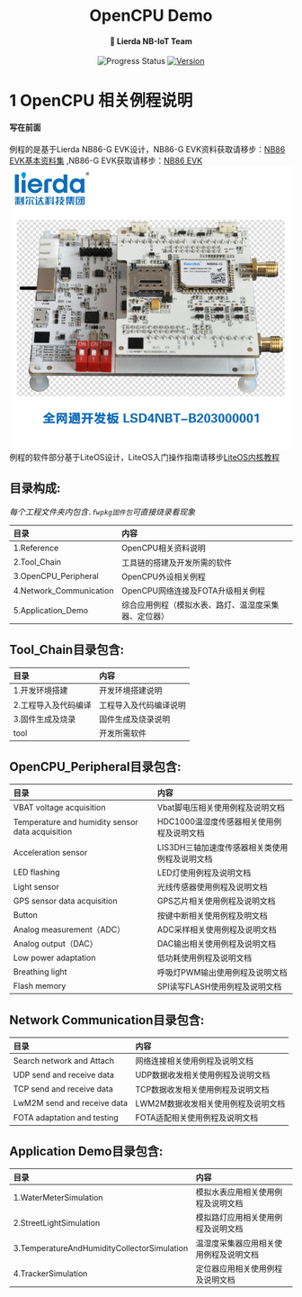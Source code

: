 <h1 align="center">
  OpenCPU Demo
</h1>

<h4 align="center">
  👋 Lierda NB-IoT Team
</h4>

<p align="center">
  <!-- <a href="https://travis-ci.org/lierda-nb-iot-team/OpenCPUdemo"> -->
    <img alt="Progress Status" src="http://progressed.io/bar/90?title=progress">
  <!-- </a> -->
  <a href="https://github.com/lierda-nb-iot-team/OpenCPUdemo/releases/tag/v1.0">
    <img alt="Version" src="https://img.shields.io/github/release/lierda-nb-iot-team/OpenCPUdemo.svg">
  </a>
</p>

<!-- <h3 align="center">
  <a href="./README_EN.md">
  Change to English
</h3> -->


# 1 OpenCPU 相关例程说明
#### 写在前面 
例程的是基于Lierda NB86-G EVK设计，NB86-G EVK资料获取请移步：[NB86 EVK基本资料集](https://github.com/lierda-nb-iot-team/Lierda_NB86_EVK)  ,NB86-G EVK获取请移步：[NB86 EVK](https://item.taobao.com/item.htm?spm=a1z10.5-c.w4002-21080581561.13.565878241Htgvt&id=578262725191)     ![NB86EVK](./Picture/NB86-EVK.jpg)
例程的软件部分基于LiteOS设计，LiteOS入门操作指南请移步[LiteOS内核教程](https://liteos.github.io/tutorials/kernel/)

## 目录构成:

*每个工程文件夹内包含`.fwpkg固件包`可直接烧录看现象*

| 目录 | 内容 |
| :----------- | :--------------- |
| 1.Reference   | OpenCPU相关资料说明|
| 2.Tool_Chain | 工具链的搭建及开发所需的软件|
| 3.OpenCPU_Peripheral| OpenCPU外设相关例程|
| 4.Network_Communication | OpenCPU网络连接及FOTA升级相关例程|
| 5.Application_Demo | 综合应用例程（模拟水表、路灯、温湿度采集器、定位器）|

## Tool_Chain目录包含:

| 目录              | 内容 |
| :--------------- | :---------------------------- |
| 1.开发环境搭建| 开发环境搭建说明|
|2.工程导入及代码编译|工程导入及代码编译说明|
|3.固件生成及烧录|固件生成及烧录说明|
|tool|开发所需软件|
## OpenCPU_Peripheral目录包含:

| 目录              | 内容 |
| :--------------- | :---------------------------- |
| VBAT voltage acquisition| Vbat脚电压相关使用例程及说明文档|
| Temperature and humidity sensor data acquisition| HDC1000温湿度传感器相关使用例程及说明文档|
| Acceleration sensor| LIS3DH三轴加速度传感器相关类使用例程及说明文档|
| LED flashing| LED灯使用例程及说明文档 |
| Light sensor| 光线传感器使用例程及说明文档 |
| GPS sensor data acquisition| GPS芯片相关使用例程及说明文档|
| Button| 按键中断相关使用例程及明文档|
| Analog measurement（ADC）| ADC采样相关使用例程及说明文档|
| Analog output（DAC）| DAC输出相关使用例程及说明文档|
| Low power adaptation | 低功耗使用例程及说明文档 |
| Breathing light | 呼吸灯PWM输出使用例程及说明文档 |
| Flash memory | SPI读写FLASH使用例程及说明文档 |

## Network Communication目录包含: 

| 目录              | 内容 |
| :--------------- | :---------------------------- |
| Search network and Attach| 网络连接相关使用例程及说明文档|
| UDP send and receive data| UDP数据收发相关使用例程及说明文档|
| TCP send and receive data| TCP数据收发相关使用例程及说明文档|
| LwM2M send and receive data| LWM2M数据收发相关使用例程及说明文档|
| FOTA adaptation and testing| FOTA适配相关使用例程及说明文档|

## Application Demo目录包含: 

| 目录              | 内容 |
| :--------------- | :---------------------------- |
| 1.WaterMeterSimulation| 模拟水表应用相关使用例程及说明文档|
| 2.StreetLightSimulation| 模拟路灯应用相关使用例程及说明文档|
| 3.TemperatureAndHumidityCollectorSimulation| 温湿度采集器应用相关使用例程及说明文档|  
| 4.TrackerSimulation| 定位器应用相关使用例程及说明文档|

